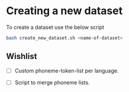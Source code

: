 # Creating a new dataset

To create a dataset use the below script
```sh
bash create_new_dataset.sh <name-of-dataset>
```

## Wishlist

- [ ] Custom phoneme-token-list per language.
- [ ] Script to merge phoneme lists.

